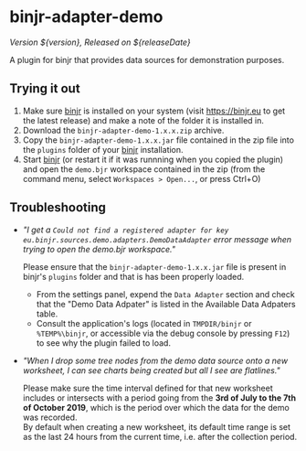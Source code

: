 # binjr-adapter-demo
*_Version ${version}, Released on ${releaseDate}_* 

A plugin for binjr that provides data sources for demonstration purposes.

## Trying it out
1. Make sure [binjr](https://binjr.eu) is installed on your system (visit https://binjr.eu to get the latest release) 
   and make a note of the folder it is installed in.
2. Download the `binjr-adapter-demo-1.x.x.zip` archive.
3. Copy the `binjr-adapter-demo-1.x.x.jar` file contained in the zip file into the `plugins` folder of your 
   [binjr](https://binjr.eu) installation.
4. Start [binjr](https://binjr.eu) (or restart it if it was runnning when you copied the plugin) and open the `demo.bjr`
   workspace contained in the zip (from the command menu, select `Workspaces > Open...`, or press Ctrl+O) 


## Troubleshooting
* _"I get a `Could not find a registered adapter for key eu.binjr.sources.demo.adapters.DemoDataAdapter` error message when trying to open the demo.bjr workspace."_  

   Please ensure that the `binjr-adapter-demo-1.x.x.jar` file is present in binjr's `plugins` folder and that is has been 
   properly loaded.  
   - From the settings panel, expend the `Data Adapter` section and check that the "Demo Data Adpater" is listed in 
   the Available Data Adpaters table.  
   - Consult the application's logs (located in `TMPDIR/binjr` or  `%TEMP%\binjr`, or accessible via the debug console 
   by pressing `F12`) to see why the plugin failed to load.
   
* _"When I drop some tree nodes from the demo data source onto a new worksheet, I can see charts being created
 but all I see are flatlines."_  

   Please make sure the time interval defined for that new worksheet includes or intersects with a period going from the
    **3rd of July to the 7th of October 2019**, which is the period over which the data for the demo was recorded.  
    By default when creating a new worksheet, its default time range is set as the last 24 hours from the current time, 
    i.e. after the collection period. 
    
    